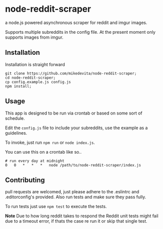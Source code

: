# node-reddit-scraper
a node.js powered asynchronous scraper for reddit and imgur images.

Supports multiple subreddits in the config file. At the present moment only supports images from imgur.

## Installation
Installation is straight forward

```
git clone https://github.com/mikedevita/node-reddit-scraper;
cd node-reddit-scraper;
cp config.example.js config.js
npm install;
```

## Usage
This app is designed to be run via crontab or based on some sort of schedule.

Edit the `config.js` file to include your subreddits, use the example as a guidelines.

To invoke, just run `npm run` or `node index.js`.

You can use this on a crontab like so..

```
# run every day at midnight
0	0	*	*	*	node /path/to/node-reddit-scraper/index.js
```

## Contributing
pull requests are welcomed, just please adhere to the .eslintrc and .editorconfig's provided. Also run tests and make sure they pass fully.

To run tests just use `npm test` to execute the tests.

**Note** Due to how long reddit takes to respond the Reddit unit tests might fail due to a timeout error, if thats the case re run it or skip that single test.

